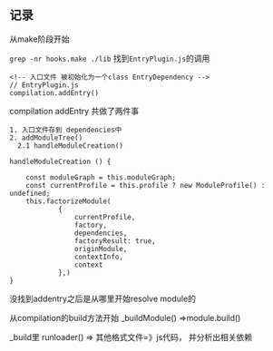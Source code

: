 ## 记录
从make阶段开始

`grep -nr hooks.make ./lib` 找到`EntryPlugin.js`的调用
```
<!-- 入口文件 被初始化为一个class EntryDependency -->
// EntryPlugin.js
compilation.addEntry()
```
compilation  addEntry 共做了两件事
```
1. 入口文件存到 dependencies中
2. addModuleTree()
  2.1 handleModuleCreation()
```

```
handleModuleCreation () {

  	const moduleGraph = this.moduleGraph;
    const currentProfile = this.profile ? new ModuleProfile() : undefined;
    this.factorizeModule(
			{
				currentProfile,
				factory,
				dependencies,
				factoryResult: true,
				originModule,
				contextInfo,
				context
			},)
}
```
没找到addentry之后是从哪里开始resolve module的



从compilation的build方法开始
_buildModule()  =>module.build()

_build里  runloader()  => 其他格式文件=》js代码， 并分析出相关依赖
